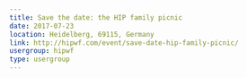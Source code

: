 ```yaml
---
title: Save the date: the HIP family picnic
date: 2017-07-23
location: Heidelberg, 69115, Germany
link: http://hipwf.com/event/save-date-hip-family-picnic/
usergroup: hipwf
type: usergroup
---
```

